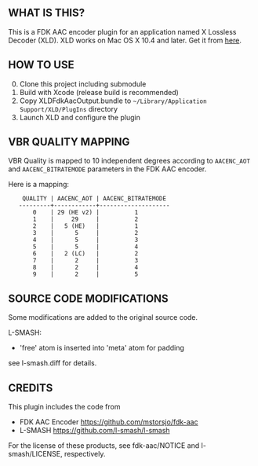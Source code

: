 WHAT IS THIS?
-------------

This is a FDK AAC encoder plugin for an application named X Lossless Decoder (XLD). XLD works on Mac OS X 10.4 and later. Get it from [here](https://tmkk.undo.jp/xld/index_e.html).


HOW TO USE
----------

0. Clone this project including submodule
1. Build with Xcode (release build is recommended)
2. Copy XLDFdkAacOutput.bundle to `~/Library/Application Support/XLD/PlugIns` directory
3. Launch XLD and configure the plugin


VBR QUALITY MAPPING
-------------------

VBR Quality is mapped to 10 independent degrees according to `AACENC_AOT` and `AACENC_BITRATEMODE` parameters in the FDK AAC encoder.

Here is a mapping:

```
    QUALITY | AACENC_AOT | AACENC_BITRATEMODE
   ---------+------------+--------------------
       0    | 29 (HE v2) |          1
       1    |     29     |          2
       2    |   5 (HE)   |          1
       3    |      5     |          2
       4    |      5     |          3
       5    |      5     |          4
       6    |   2 (LC)   |          2
       7    |      2     |          3
       8    |      2     |          4
       9    |      2     |          5
```


SOURCE CODE MODIFICATIONS
-------------------------

Some modifications are added to the original source code.

L-SMASH:
  - 'free' atom is inserted into 'meta' atom for padding
  
  see l-smash.diff for details.


CREDITS
-------

This plugin includes the code from
  - FDK AAC Encoder https://github.com/mstorsjo/fdk-aac
  - L-SMASH https://github.com/l-smash/l-smash

For the license of these products, see fdk-aac/NOTICE and l-smash/LICENSE, respectively.

